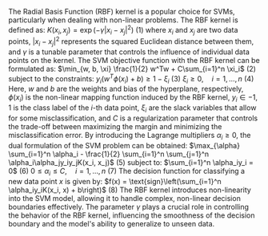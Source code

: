 The Radial Basis Function (RBF) kernel is a popular choice for SVMs, particularly when dealing with non-linear problems. The RBF kernel is defined as:
$K(x_i, x_j) = \exp(-\gamma |x_i - x_j|^2)$ (1)
where $x_i$ and $x_j$ are two data points, $|x_i - x_j|^2$ represents the squared Euclidean distance between them, and $\gamma$ is a tunable parameter that controls the influence of individual data points on the kernel.
The SVM objective function with the RBF kernel can be formulated as:
$\min_{w, b, \xi} \frac{1}{2} w^Tw + C\sum_{i=1}^n \xi_i$ (2)
subject to the constraints:
$y_i(w^T\phi(x_i) + b) \geq 1 - \xi_i$ (3)
$\xi_i \geq 0, \quad i = 1, \ldots, n$ (4)
Here, $w$ and $b$ are the weights and bias of the hyperplane, respectively, $\phi(x_i)$ is the non-linear mapping function induced by the RBF kernel, $y_i \in {-1, 1}$ is the class label of the $i$-th data point, $\xi_i$ are the slack variables that allow for some misclassification, and $C$ is a regularization parameter that controls the trade-off between maximizing the margin and minimizing the misclassification error.
By introducing the Lagrange multipliers $\alpha_i \geq 0$, the dual formulation of the SVM problem can be obtained:
$\max_{\alpha} \sum_{i=1}^n \alpha_i - \frac{1}{2} \sum_{i=1}^n \sum_{j=1}^n \alpha_i\alpha_jy_iy_jK(x_i, x_j)$ (5)
subject to:
$\sum_{i=1}^n \alpha_iy_i = 0$ (6)
$0 \leq \alpha_i \leq C, \quad i = 1, \ldots, n$ (7)
The decision function for classifying a new data point $x$ is given by:
$f(x) = \text{sign}\left(\sum_{i=1}^n \alpha_iy_iK(x_i, x) + b\right)$ (8)
The RBF kernel introduces non-linearity into the SVM model, allowing it to handle complex, non-linear decision boundaries effectively. The parameter $\gamma$ plays a crucial role in controlling the behavior of the RBF kernel, influencing the smoothness of the decision boundary and the model's ability to generalize to unseen data.
